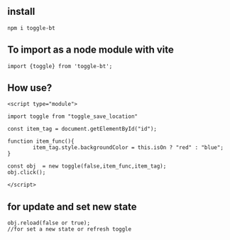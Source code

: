 ## install 
```
npm i toggle-bt
```
## To import as a node module with vite
```
import {toggle} from 'toggle-bt';
```

## How use?

```
<script type="module">

import toggle from "toggle_save_location"

const item_tag = document.getElementById("id");

function item_func(){
        item_tag.style.backgroundColor = this.isOn ? "red" : "blue";
}

const obj  = new toggle(false,item_func,item_tag);
obj.click();

</script>

```
## for update and set new state 
```
obj.reload(false or true);
//for set a new state or refresh toggle
```
